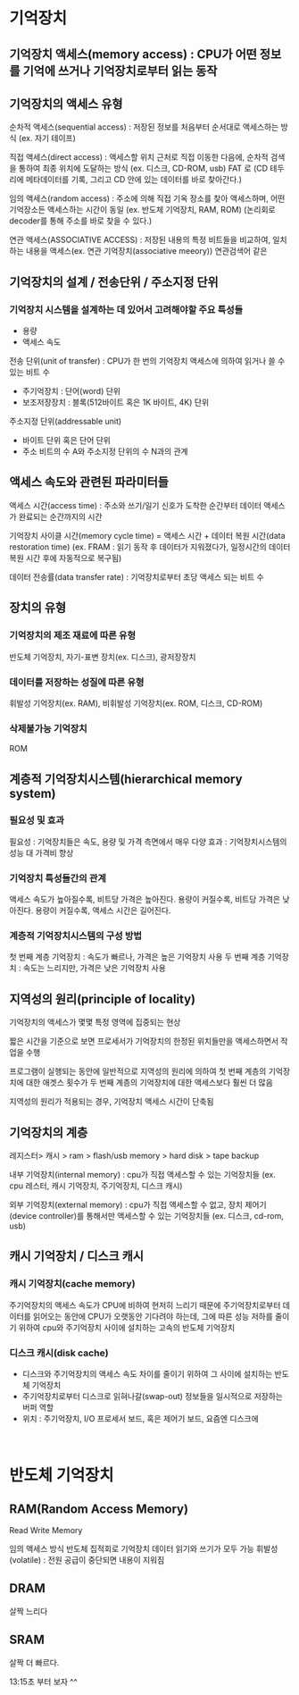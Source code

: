 # 기억장치

## 기억장치 액세스(memory access) : CPU가 어떤 정보를 기억에 쓰거나 기억장치로부터 읽는 동작

## 기억장치의 액세스 유형
순차적 액세스(sequential access) : 저장된 정보를 처음부터 순서대로 액세스하는 방식 (ex. 자기 테이프)

직접 액세스(direct access) : 액세스할 위치 근처로 직접 이동한 다음에, 순차적 검색을 통하여 최종 위치에 도달하는 방식 (ex. 디스크, CD-ROM, usb) FAT 로 (CD 테두리에 메타데이터를 기록, 그리고 CD 안에 있는 데이터를 바로 찾아간다.)

임의 액세스(random access) : 주소에 의해 직접 기옥 장소를 찾아 액세스하며, 어떤 기억장소든 액세스하는 시간이 동일 (ex. 반도체 기억장치, RAM, ROM)
(논리회로 decoder를 통해 주소를 바로 찾을 수 있다.)

연관 액세스(ASSOCIATIVE ACCESS) : 저장된 내용의 특정 비트들을 비교하여, 일치하는 내용을 액세스(ex. 연관 기억장치(associative meeory)) 연관검색어 같은

## 기억장치의 설계 / 전송단위 / 주소지정 단위

### 기억장치 시스템을 설계하는 데 있어서 고려해야할 주요 특성들
- 용량
- 액세스 속도

전송 단위(unit of transfer) : CPU가 한 번의 기억장치 액세스에 의하여 읽거나 쓸 수 있는 비트 수
- 주기억장치 : 단어(word) 단위
- 보조저장장치 : 블록(512바이트 혹은 1K 바이트, 4K) 단위

주소지정 단위(addressable unit)
- 바이트 단위 혹은 단어 단위
- 주소 비트의 수 A와 주소지정 단위의 수 N과의 관계 

## 액세스 속도와 관련된 파라미터들
액세스 시간(access time) : 주소와 쓰기/일기 신호가 도착한 순간부터 데이터 액세스가 완료되는 순간까지의 시간

기억장치 사이클 시간(memory cycle time)
= 액세스 시간 + 데이터 복원 시간(data restoration time)
(ex. FRAM : 읽기 동작 후 데이터가 지워졌다가, 일정시간의 데이터 복원 시간 후에 자동적으로 복구됨)

데이터 전송률(data transfer rate) : 기억장치로부터 초당 액세스 되는 비트 수


## 장치의 유형
### 기억장치의 제조 재료에 따른 유형
반도체 기억장치, 자기-표변 장치(ex. 디스크), 광저장장치
### 데이터를 저장하는 성질에 따른 유형
휘발성 기억장치(ex. RAM), 비휘발성 기억장치(ex. ROM, 디스크, CD-ROM)

### 삭제불가능 기억장치
ROM

## 계층적 기억장치시스템(hierarchical memory system)
### 필요성 및 효과
필요성 : 기억장치들은 속도, 용량 및 가격 측면에서 매우 다양
효과 : 기억장치시스템의 성능 대 가격비 향상

### 기억장치 특성들간의 관계
액세스 속도가 높아질수록, 비트당 가격은 높아진다.
용량이 커질수록, 비트당 가격은 낮아진다.
용량이 커질수록, 액세스 시간은 길어진다.

### 계층적 기억장치시스템의 구성 방법
첫 번째 계층 기억장치 : 속도가 빠르나, 가격은 높은 기억장치 사용
두 번째 계층 기억장치 : 속도는 느리지만, 가격은 낮은 기억장치 사용

## 지역성의 원리(principle of locality)
기억장치의 액세스가 몇몇 특정 영역에 집중되는 현상

짧은 시간을 기준으로 보면 프로세서가 기억장치의 한정된 위치들만을 액세스하면서 작업을 수행

프로그램이 실행되는 동안에 일반적으로 지역성의 원리에 의하여 첫 번째 계층의 기억장치에 대한 애겟스 횟수가 두 번째 계층의 기억장치에 대한 액세스보다 훨씬 더 많음

지역성의 원리가 적용되는 경우, 기억장치 액세스 시간이 단축됨

## 기억장치의 계층
레지스터> 캐시 > ram > flash/usb memory > hard disk > tape backup

내부 기억장치(internal memory) : cpu가 직접 액세스할 수 있는 기억장치들 (ex. cpu 레스터, 캐시 기억장치, 주기억장치, 디스크 캐시)

외부 기억장치(external memory) : cpu가 직접 액세스할 수 없고, 장치 제어기(device controller)를 통해서만 액세스할 수 있는 기억장치들 (ex. 디스크, cd-rom, usb)


## 캐시 기억장치 / 디스크 캐시
### 캐시 기억장치(cache memory)
주기억장치의 액세스 속도가 CPU에 비하여 현저히 느리기 때문에 주기억장치로부터 데이터를 읽어오는 동안에 CPU가 오랫동안 기다려야 하는데, 그에 따른 성능 저하를 줄이기 위하여 cpu와 주기억장치 사이에 설치하는 고속의 반도체 기억장치

### 디스크 캐시(disk cache)
- 디스크와 주기억장치의 액세스 속도 차이를 줄이기 위하여 그 사이에 설치하는 반도체 기억장치
- 주기억장치로부터 디스크로 읽혀나갈(swap-out) 정보들을 일시적으로 저장하는 버퍼 역할
- 위치 : 주기억장치, I/O 프로세서 보드, 혹은 제어기 보드, 요즘엔 디스크에

<br>

# 반도체 기억장치

## RAM(Random Access Memory)
Read Write Memory

임의 액세스 방식
반도체 집적회로 기억장치
데이터 읽기와 쓰기가 모두 가능
휘발성(volatile) : 전원 공급이 중단되면 내용이 지워짐

## DRAM
살짝 느리다
## SRAM
살짝 더 빠르다.

13:15초 부터 보자 ^^